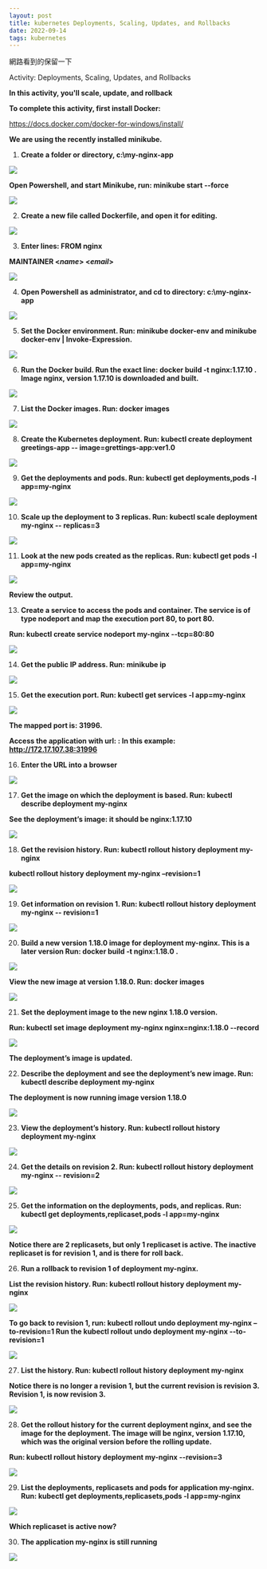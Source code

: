 ```yaml
---
layout: post
title: kubernetes Deployments, Scaling, Updates, and Rollbacks
date: 2022-09-14
tags: kubernetes
---
```


網路看到的保留一下

Activity: Deployments, Scaling, Updates, and Rollbacks 

**In this activity, you'll scale, update, and rollback**  

**To complete this activity, first install Docker:** 

[https://docs.docker.com/docker-for-windows/install/  ](https://docs.docker.com/docker-for-windows/install/)

**We are using the recently installed minikube.**  

1. **Create a folder or directory, c:\my-nginx-app** 

![](Aspose.Words.0072a41e-5a88-4a85-8849-2604e9b99695.001.png)

**Open Powershell, and start Minikube, run: minikube start --force**  

![](Aspose.Words.0072a41e-5a88-4a85-8849-2604e9b99695.002.png)

2. **Create a new file called Dockerfile, and open it for editing.** 

![](Aspose.Words.0072a41e-5a88-4a85-8849-2604e9b99695.003.png)

3. **Enter lines:  FROM nginx** 

**MAINTAINER <*name*>   <*email*>**  

![](Aspose.Words.0072a41e-5a88-4a85-8849-2604e9b99695.004.png)

4. **Open Powershell as administrator, and cd to directory: c:\my-nginx-app**  

![](Aspose.Words.0072a41e-5a88-4a85-8849-2604e9b99695.005.png)

5. **Set the Docker environment. Run: minikube docker-env and minikube docker-env | Invoke-Expression.**  

![](Aspose.Words.0072a41e-5a88-4a85-8849-2604e9b99695.006.jpeg)

6. **Run the Docker build. Run the exact line: docker build -t nginx:1.17.10 .  Image nginx, version 1.17.10 is downloaded and built.** 

![](Aspose.Words.0072a41e-5a88-4a85-8849-2604e9b99695.007.jpeg)

7. **List the Docker images. Run: docker images**  

![](Aspose.Words.0072a41e-5a88-4a85-8849-2604e9b99695.008.png)

8. **Create the Kubernetes deployment. Run: kubectl create deployment greetings-app -- image=grettings-app:ver1.0**  

![](Aspose.Words.0072a41e-5a88-4a85-8849-2604e9b99695.009.png)

9. **Get the deployments and pods. Run: kubectl get deployments,pods -l app=my-nginx**  

![](Aspose.Words.0072a41e-5a88-4a85-8849-2604e9b99695.010.jpeg)

10. **Scale up the deployment to 3 replicas. Run: kubectl scale deployment my-nginx -- replicas=3**  

![](Aspose.Words.0072a41e-5a88-4a85-8849-2604e9b99695.011.png)

11. **Look at the new pods created as the replicas. Run: kubectl get pods -l app=my-nginx**  

![](Aspose.Words.0072a41e-5a88-4a85-8849-2604e9b99695.012.jpeg)

**Review the output.** 

13. **Create a service to access the pods and container. The service is of type nodeport and map the execution port 80, to port 80.** 

**Run: kubectl create service nodeport my-nginx --tcp=80:80**  

![](Aspose.Words.0072a41e-5a88-4a85-8849-2604e9b99695.013.png)

14. **Get the public IP address. Run: minikube ip**  

![](Aspose.Words.0072a41e-5a88-4a85-8849-2604e9b99695.014.png)

15. **Get the execution port. Run: kubectl get services -l app=my-nginx**  

![](Aspose.Words.0072a41e-5a88-4a85-8849-2604e9b99695.015.png)

**The mapped port is: 31996.**  

**Access the application with url: <minikube ip>:<mapped port>  In this example: http://172.17.107.38:31996** 

16. **Enter the URL into a browser**  

![](Aspose.Words.0072a41e-5a88-4a85-8849-2604e9b99695.016.jpeg)

17. **Get the image on which the deployment is based. Run: kubectl describe deployment my-nginx**  

**See the deployment’s image: it should be nginx:1.17.10** 

![](Aspose.Words.0072a41e-5a88-4a85-8849-2604e9b99695.017.jpeg)

18. **Get the revision history. Run: kubectl rollout history deployment my-nginx**  

**kubectl rollout history deployment my-nginx –revision=1**  

![](Aspose.Words.0072a41e-5a88-4a85-8849-2604e9b99695.018.png)

19. **Get information on revision 1. Run: kubectl rollout history deployment my-nginx -- revision=1**  

![](Aspose.Words.0072a41e-5a88-4a85-8849-2604e9b99695.019.jpeg)

20. **Build a new version 1.18.0 image for deployment my-nginx. This is a later version  Run: docker build -t nginx:1.18.0  .**  

![](Aspose.Words.0072a41e-5a88-4a85-8849-2604e9b99695.020.png)

**View the new image at version 1.18.0. Run: docker images**  

![](Aspose.Words.0072a41e-5a88-4a85-8849-2604e9b99695.021.png)

21. **Set the deployment image to the new nginx 1.18.0 version.** 

**Run: kubectl set image deployment my-nginx nginx=nginx:1.18.0 --record**  

![](Aspose.Words.0072a41e-5a88-4a85-8849-2604e9b99695.022.png)

**The deployment’s image is updated.**  

22. **Describe the deployment and see the deployment’s new image. Run: kubectl describe deployment my-nginx**  

**The deployment is now running image version 1.18.0**  

![](Aspose.Words.0072a41e-5a88-4a85-8849-2604e9b99695.023.jpeg)

23. **View the deployment’s history. Run: kubectl rollout history deployment my-nginx**  

![](Aspose.Words.0072a41e-5a88-4a85-8849-2604e9b99695.024.png)

24. **Get the details on revision 2. Run: kubectl rollout history deployment my-nginx -- revision=2**  

![](Aspose.Words.0072a41e-5a88-4a85-8849-2604e9b99695.025.jpeg)

25. **Get the information on the deployments, pods, and replicas. Run: kubectl get deployments,replicaset,pods -l app=my-nginx**  

![](Aspose.Words.0072a41e-5a88-4a85-8849-2604e9b99695.026.jpeg)

**Notice there are 2 replicasets, but only 1 replicaset is active. The inactive replicaset is for revision 1, and is there for roll back.**  

26. **Run   a rollback to revision 1 of deployment my-nginx.**  

**List the revision history. Run: kubectl rollout history deployment my-nginx**  

![](Aspose.Words.0072a41e-5a88-4a85-8849-2604e9b99695.027.png)

**To go back to revision 1, run: kubectl rollout undo deployment my-nginx –to-revision=1  Run the kubectl rollout undo deployment my-nginx --to-revision=1**  

![](Aspose.Words.0072a41e-5a88-4a85-8849-2604e9b99695.028.png)

27. **List the history. Run: kubectl rollout history deployment my-nginx**  

**Notice there is no longer a revision 1, but the current revision is revision 3. Revision 1, is now revision 3.**  

![](Aspose.Words.0072a41e-5a88-4a85-8849-2604e9b99695.029.png)

28. **Get the rollout history for the current deployment nginx, and see the image for the deployment. The image will be nginx, version 1.17.10, which was the original version before the rolling update.**  

**Run: kubectl rollout history deployment my-nginx --revision=3**  

![](Aspose.Words.0072a41e-5a88-4a85-8849-2604e9b99695.030.jpeg)

29. **List the deployments, replicasets and pods for application my-nginx.  Run: kubectl get deployments,replicasets,pods -l app=my-nginx**  

![](Aspose.Words.0072a41e-5a88-4a85-8849-2604e9b99695.031.png)

**Which replicaset is active now?**  

30. **The application my-nginx is still running** 

![](Aspose.Words.0072a41e-5a88-4a85-8849-2604e9b99695.032.jpeg)
